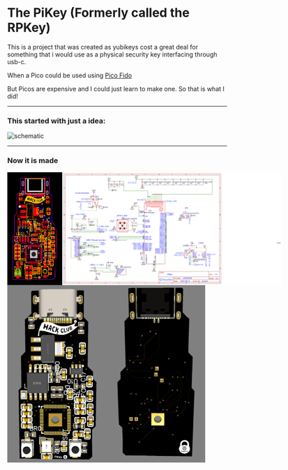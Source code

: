 # The PiKey (Formerly called the RPKey)

This is a project that was created as yubikeys cost a great deal for something that i would use as a physical security key interfacing through usb-c.

When a Pico could be used using <a href="https://github.com/polhenarejos/pico-fido">Pico Fido</a>

But Picos are expensive and I could just learn to make one.
So that is what I did!

----

### This started with just a idea:

<img width="628" height="418" alt="schematic" src="https://github.com/user-attachments/assets/9038f658-db98-4ca1-bd26-fe262523493a" />

----

### Now it is made

<div style="display:flex; flex-direction:"row"">
  <img width="25%" alt="pcb" src="https://github.com/Acidicts/RPKey/blob/66fb4056ec55252c06997f6e9628637077a8e672/assets/pcb.png" />
  <img alt="schematic" src="https://github.com/Acidicts/RPKey/blob/66fb4056ec55252c06997f6e9628637077a8e672/assets/schematic.png" />
</div>

<div style="display:flex; flex-direction:"row"">
  <img width="45%" alt="image" src="https://github.com/Acidicts/RPKey/blob/66fb4056ec55252c06997f6e9628637077a8e672/assets/Front_PCB.png" />
  <img width="45%" alt="image" src="https://github.com/Acidicts/RPKey/blob/66fb4056ec55252c06997f6e9628637077a8e672/assets/Back_PCB.png" />
</div>
